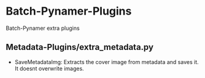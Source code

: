 # Batch-Pynamer-Plugins
Batch-Pynamer extra plugins

## Metadata-Plugins/extra_metadata.py

* SaveMetadataImg: Extracts the cover image from metadata and saves it. It doesnt overwrite images.

